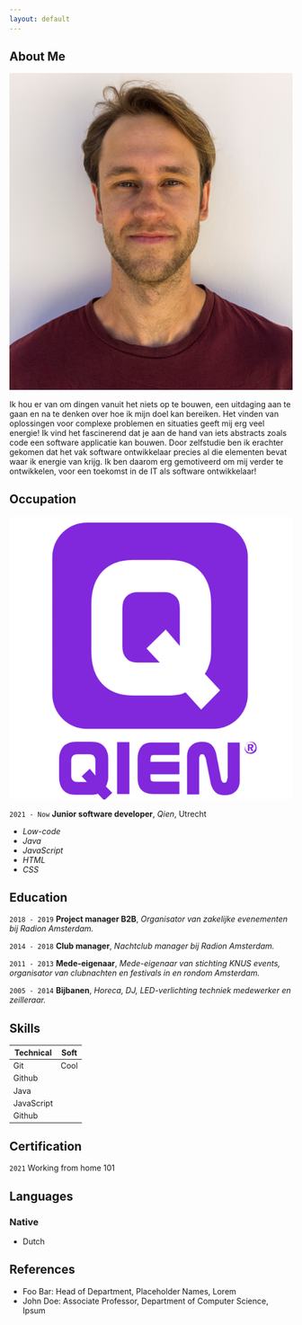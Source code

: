 ```yaml
---
layout: default
---
```


## About Me

<img class="profile-picture" src="profile.jpg" alt="cannot find picture">

Ik hou er van om dingen vanuit het niets op te bouwen, een uitdaging aan te gaan en na te denken over hoe ik mijn doel kan bereiken. Het vinden van oplossingen voor complexe problemen en situaties geeft mij erg veel energie! Ik vind het fascinerend dat je aan de hand van iets abstracts zoals code een software applicatie kan bouwen. Door zelfstudie ben ik erachter gekomen dat het vak software ontwikkelaar precies al die elementen bevat waar ik energie van krijg. Ik ben daarom erg gemotiveerd om mij verder te ontwikkelen, voor een toekomst in de IT als software ontwikkelaar!

## Occupation

<img class="profile-picture" src="qienpicture.png" alt="cannot find picture">

`2021 - Now`
**Junior software developer**, *Qien*, Utrecht
- *Low-code*
- *Java*
- *JavaScript*
- *HTML*
- *CSS*     

## Education

`2018 - 2019`
**Project manager B2B**, *Organisator van zakelijke evenementen bij Radion Amsterdam.*

`2014 - 2018`
**Club manager**, *Nachtclub manager bij Radion Amsterdam.*

`2011 - 2013`
**Mede-eigenaar**, *Mede-eigenaar van stichting KNUS events, organisator van clubnachten en festivals in en rondom Amsterdam.*

`2005 - 2014`
**Bijbanen**, *Horeca, DJ, LED-verlichting techniek medewerker en zeilleraar.*   

## Skills

| Technical          | Soft                 |
| ------------------ | -------------------- |
| Git                | Cool                 |
| Github             |                      |
| Java               |                      |
| JavaScript         |                      |
| Github             |                      |



## Certification

`2021`
Working from home 101

## Languages
### Native
- Dutch

## References

* Foo Bar: Head of Department, Placeholder Names, Lorem
* John Doe: Associate Professor, Department of Computer Science, Ipsum
